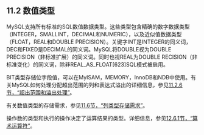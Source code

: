 ## 11.2 数值类型

MySQL支持所有标准的SQL数值数据类型。这些类型包含精确的数字数据类型（INTEGER，SMALLINT，DECIMAL和NUMERIC），以及近似值数据类型（FLOAT，REAL和DOUBLE PRECISION）。关键字INT是INTEGER的同义词，DEC和FIXED是DECIMAL的同义词。MySQL将DOUBLE视为DOUBLE PRECISION（非标准扩展）的同义词。同时也视REAL为DOUBLE RECISION（非标准变化）的同义词，除非REAL_AS_FLOAT[623]SQL模式被启用。

BIT类型存储位字段值，可以在MyISAM，MEMORY，InnoDB和NDB中使用。有关MySQL如何处理分配超出范围的列和表达式溢出的详细信息，参见[11.2.6节，“超出范围和溢出处理”](./11.2.6_Out-of-Range_and_Overflow_Handling.md)。

有关数值类型的存储需求，参见[11.6节，“列类型存储需求”](./11.6.0_Data_Type_Storage_Requirements.md)。

操作数的类型和执行的操作决定了运算结果的类型。详细信息，参见[12.6.1节，“算术运算符”](./12.6.1_Arithmetic_Operators.md)。